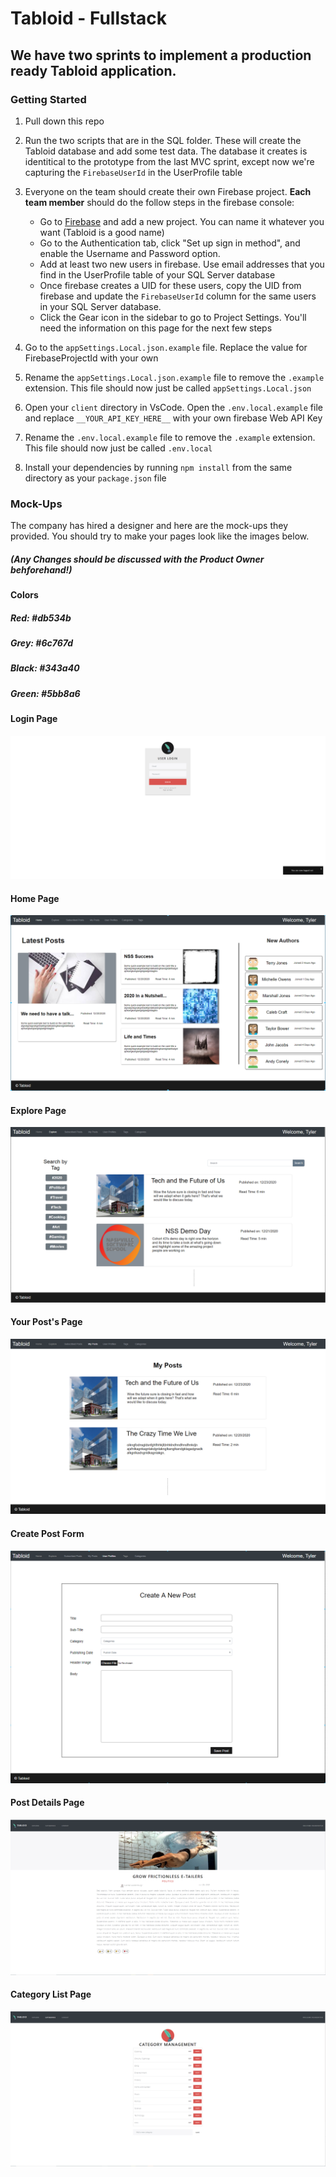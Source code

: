 # Tabloid - Fullstack

## We have two sprints to implement a production ready Tabloid application.

### Getting Started

1. Pull down this repo

1. Run the two scripts that are in the SQL folder. These will create the Tabloid database and add some test data. The database it creates is identitical to the prototype from the last MVC sprint, except now we're capturing the `FirebaseUserId` in the UserProfile table

1. Everyone on the team should create their own Firebase project. **Each team member** should do the follow steps in the firebase console:

   - Go to [Firebase](https://console.firebase.google.com/u/0/) and add a new project. You can name it whatever you want (Tabloid is a good name)
   - Go to the Authentication tab, click "Set up sign in method", and enable the Username and Password option.
   - Add at least two new users in firebase. Use email addresses that you find in the UserProfile table of your SQL Server database
   - Once firebase creates a UID for these users, copy the UID from firebase and update the `FirebaseUserId` column for the same users in your SQL Server database.
   - Click the Gear icon in the sidebar to go to Project Settings. You'll need the information on this page for the next few steps

1. Go to the `appSettings.Local.json.example` file. Replace the value for FirebaseProjectId with your own

1. Rename the `appSettings.Local.json.example` file to remove the `.example` extension. This file should now just be called `appSettings.Local.json`

1. Open your `client` directory in VsCode. Open the `.env.local.example` file and replace `__YOUR_API_KEY_HERE__` with your own firebase Web API Key

1. Rename the `.env.local.example` file to remove the `.example` extension. This file should now just be called `.env.local`

1. Install your dependencies by running `npm install` from the same directory as your `package.json` file


### Mock-Ups

The company has hired a designer and here are the mock-ups they provided. You should try to make your pages look like the images below.

##### (Any Changes should be discussed with the Product Owner behforehand!)

#### Colors

##### Red: #db534b
##### Grey: #6c767d
##### Black: #343a40
##### Green: #5bb8a6

#### Login Page

![Login Page](Images\Tabloid-Login.PNG)

#### Home Page 

![Home Page](Images\Tabloid_Home.png)

#### Explore Page

![Explore Page](Images\Tabloid_Explore.png)

#### Your Post's Page

![Your Post's Page](Images\Tabloid_MyPosts.png)

#### Create Post Form

![Create Post Form](Images\Tabloid_CreatePost.png)

#### Post Details Page

![Post Details Page](Images\Tabloid-PostDetails.PNG)

#### Category List Page

![Category List Page](Images\Tabloid-Lists.PNG)
